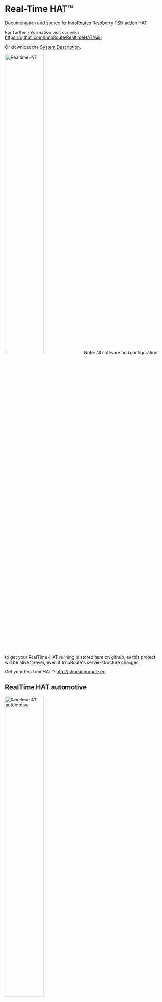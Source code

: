 Real-Time HAT™
===
Documentation and source for InnoRoutes Raspberry TSN addon HAT

For further information visit our wiki: https://github.com/InnoRoute/RealtimeHAT/wiki

Or download the [System Description](https://innoroute.com/download/systemdescription/). 

<img src="https://github.com/InnoRoute/RealtimeHAT/wiki/pictures/rthatnewpic.jpg" alt="RealtimeHAT" width="50%"/>
Note: All software and configuration to get your RealTime-HAT running is stored here on github, so this project will be alive forever, even if InnoRoute's server-structure changes.


Get your RealTimeHAT™: http://shop.innoroute.eu

## RealTime HAT automotive 
<img src="https://github.com/InnoRoute/RealtimeHAT/wiki/pictures/sp-eth-hat.png" alt="RealtimeHAT automotive" width="50%"/>
